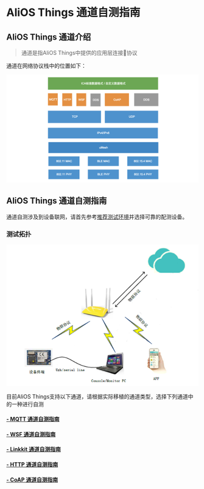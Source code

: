 # AliOS Things 通道自测指南
## AliOS Things 通道介绍
> 通道是指AliOS Things中提供的应用层连接协议

通道在网络协议栈中的位置如下：

![](assets/certificate_channel.png)

## AliOS Things 通道自测指南
通道自测涉及到设备联网，请首先参考[推荐测试环境](Recommend)并选择可靠的配测设备。
### 测试拓扑

![](assets/channel-topu.png)

目前AliOS Things支持以下通道，请根据实际移植的通道类型，选择下列通道中的一种进行自测
#### [- MQTT 通道自测指南](Manual-Channel-MQTT)
#### [- WSF 通道自测指南](Manual-Channel-WSF)
#### [- Linkkit 通道自测指南](Manual-Channel-LinkKit)
#### [- HTTP 通道自测指南](Manual-Channel-HTTP)
#### [- CoAP 通道自测指南](Manual-Channel-CoAP)